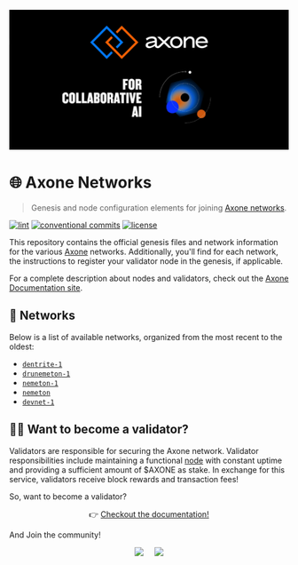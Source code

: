 [![axone github banner](https://raw.githubusercontent.com/axone-protocol/.github/main/profile/static/axone-banner.png)](https://axone.xyz)

# 🌐 Axone Networks

> Genesis and node configuration elements for joining [Axone networks](https://docs.axone.xyz/docs/nodes/introduction).

[![lint](https://img.shields.io/github/actions/workflow/status/axone-protocol/networks/lint.yml?label=Lint&style=for-the-badge&logo=github)](https://github.com/axone-protocol/networks/actions/workflows/lint.yml)
[![conventional commits](https://img.shields.io/badge/Conventional%20Commits-1.0.0-yellow.svg?style=for-the-badge&logo=conventionalcommits)](https://conventionalcommits.org)
[![license](https://img.shields.io/badge/License-BSD_3--Clause-blue.svg?style=for-the-badge)](https://opensource.org/licenses/BSD-3-Clause)

This repository contains the official genesis files and network information for the various [Axone](https://axone.xyz) networks. Additionally, you'll find for each network, the instructions to register your validator node in the genesis, if applicable.

For a complete description about nodes and validators, check out the [Axone Documentation site](https://docs.axone.xyz/docs/nodes/introduction).

## 🔗 Networks

Below is a list of available networks, organized from the most recent to the oldest:

- [`dentrite-1`](./chains/dentrite-1/README.md)
- [`drunemeton-1`](./chains/drunemeton-1/README.md)
- [`nemeton-1`](./chains/nemeton-1/README.md)
- [`nemeton`](./chains/nemeton/README.md)
- [`devnet-1`](./chains/devnet-1/README.md)

## 👨‍⚖️ Want to become a validator?

Validators are responsible for securing the Axone network. Validator responsibilities include maintaining a functional [node](https://docs.axone.xyz/docs/nodes/run-node) with constant uptime and providing a sufficient amount of $AXONE as stake. In exchange for this service, validators receive block rewards and transaction fees!

So, want to become a validator?

<p align="center">👉 <a href="https://docs.axone.xyz/docs/nodes/introduction">Checkout the documentation!</a></p>

And Join the community!

<p align="center">
  <a href="https://discord.gg/axone"><img src="/docs/discord.svg" width="64" /></a>
  &nbsp; &nbsp;
  <a href="https://t.me/okp4network"><img src="/docs/telegram.svg" width="64" /></a>
</p>
